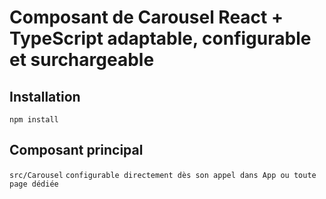 # Composant de Carousel React + TypeScript adaptable, configurable et surchargeable

## Installation

`npm install`

## Composant principal

`src/Carousel`
`configurable directement dès son appel dans App ou toute page dédiée`

